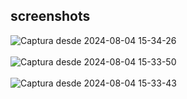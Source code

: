 ## screenshots
![Captura desde 2024-08-04 15-34-26](https://github.com/user-attachments/assets/85b8e4fa-0b70-49db-98bb-1bbba7777ac1) 
<br/><br/>
![Captura desde 2024-08-04 15-33-50](https://github.com/user-attachments/assets/10fe3ae8-a5d6-4884-80a8-5ac69cf81d6d)
<br/><br/>
![Captura desde 2024-08-04 15-33-43](https://github.com/user-attachments/assets/5f421c02-7792-4ce6-a6e1-36cb6c0274e2)
